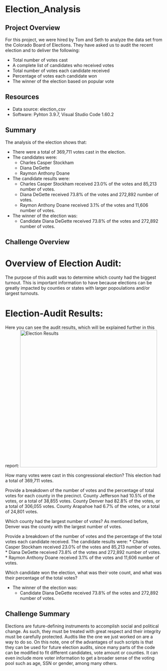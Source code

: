 # Election_Analysis
## Project Overview
For this project, we were hired by Tom and Seth to analyze the data set from the Colorado Board of Elections.
They have asked us to audit the recent election and to deliver the following:
* Total number of votes cast
* A complete list of candidates who received votes
* Total number of votes each candidate received
* Percentage of votes each candidate won
* The winner of the election based on popular vote

## Resources
* Data source: election_csv
* Software: Pyhton 3.9.7, Visual Studio Code 1.60.2

## Summary
The analysis of the election shows that:

  * There were a total of 369,711 votes cast in the election.
  * The candidates were:
    * Charles Casper Stockham
    * Diana DeGette
    * Raymon Anthony Doane
  * The candidate results were:
    * Charles Casper Stockham received 23.0% of the votes and 85,213 number of votes.
    * Diana DeGette received 73.8% of the votes and 272,892 number of votes.
    * Raymon Anthony Doane received 3.1% of the votes and 11,606 number of votes.
  * The winner of the election was:
    * Candidate Diana DeGette received 73.8% of the votes and 272,892 number of votes.

## Challenge Overview
# Overview of Election Audit: 
The purpose of this audit was to determine which county had the biggest turnout. This is important information to have because elections can be greatly impacted by counties or states with larger popoulations and/or largest turnouts.

# Election-Audit Results: 

Here you can see the audit results, which will be explained further in this report:
<img width="439" alt="Election Results" src="https://user-images.githubusercontent.com/88563922/136708976-ad28feab-7232-4dd1-9a00-a8d86d9c6fe5.PNG">

How many votes were cast in this congressional election?
This election had a total of 369,711 votes.

Provide a breakdown of the number of votes and the percentage of total votes for each county in the precinct.
County Jefferson had 10.5% of the votes, or a total of 38,855 votes.
County Denver had 82.8% of the votes, or a total of 306,055 votes.
County Arapahoe had 6.7% of the votes, or a total of 24,801 votes.

Which county had the largest number of votes?
As mentioned before, Denver was the county with the largest number of votes.

Provide a breakdown of the number of votes and the percentage of the total votes each candidate received.
The candidate results were:
    * Charles Casper Stockham received 23.0% of the votes and 85,213 number of votes.
    * Diana DeGette received 73.8% of the votes and 272,892 number of votes.
    * Raymon Anthony Doane received 3.1% of the votes and 11,606 number of votes.
    
Which candidate won the election, what was their vote count, and what was their percentage of the total votes?
* The winner of the election was:
    * Candidate Diana DeGette received 73.8% of the votes and 272,892 number of votes.

## Challenge Summary

Elections are future-defining instruments to accomplish social and political change. As such, they must be treated with great respect and their integrity must be carefully protected. Audtis like the one we just worked on are a way to do so. On this note, one of the advantages of such scripts is that they can be used for future election audits, since many parts of the code can be modified to fit different candidates, vote amount or counties. It can even include more voter information to get a broader sense of the voting pool such as age, SSN or gender, among many others.
